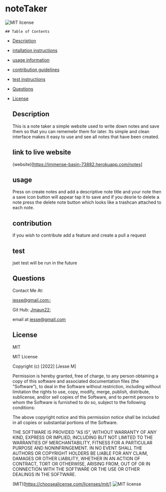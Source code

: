 # noteTaker
  
  ![MIT license](https://img.shields.io/badge/license-MIT-blue.svg)

    ## Table of Contents
  - [Description](#description)
  - [intallation instructions](#intallation)
  - [usage information](#usage)
  - [contribution guidelines](#contribution)
  - [test instructions](#test)
  - [Questions](#Questions)
  - [License](#License)



    ## Description
    This is a note taker a simple website used to write down notes and save them so that you can rememebr them for later. Its simple and clean interface makes it easy to use and see all notes that have been created.

    ## link to live website 

    (website)[https://immense-basin-73882.herokuapp.com/notes]


    ## usage 

    Press on create notes and add a descriptive note title and your note then a save icon button will appear tap it to save and if you desrie to delete a note press the delete note button which looks like a trashcan attached to each note.

    ## contribution

    if you wish to contribute add a feature and create a pull a request

    ## test 

    jset test will be run in the future

    ## Questions

    Contact Me At:



    [jesse@gmail.com:](jesse@gmail.com);

    Git Hub:
    [Jmaun22:](https://github.com/Jmaun22)

    email at jesse@gmail.com

    ## License
    MIT
  
    
    MIT License

    Copyright (c) [2022] [Jesse M]
    
    Permission is hereby granted, free of charge, to any person obtaining a copy
    of this software and associated documentation files (the "Software"), to deal
    in the Software without restriction, including without limitation the rights
    to use, copy, modify, merge, publish, distribute, sublicense, and/or sell
    copies of the Software, and to permit persons to whom the Software is
    furnished to do so, subject to the following conditions:
    
    The above copyright notice and this permission notice shall be included in all
    copies or substantial portions of the Software.
    
    THE SOFTWARE IS PROVIDED "AS IS", WITHOUT WARRANTY OF ANY KIND, EXPRESS OR
    IMPLIED, INCLUDING BUT NOT LIMITED TO THE WARRANTIES OF MERCHANTABILITY,
    FITNESS FOR A PARTICULAR PURPOSE AND NONINFRINGEMENT. IN NO EVENT SHALL THE
    AUTHORS OR COPYRIGHT HOLDERS BE LIABLE FOR ANY CLAIM, DAMAGES OR OTHER
    LIABILITY, WHETHER IN AN ACTION OF CONTRACT, TORT OR OTHERWISE, ARISING FROM,
    OUT OF OR IN CONNECTION WITH THE SOFTWARE OR THE USE OR OTHER DEALINGS IN THE
    SOFTWARE.


    (MIT)[https://choosealicense.com/licenses/mit/]
    ![MIT license](https://img.shields.io/badge/license-MIT-blue.svg)

   

  
  
